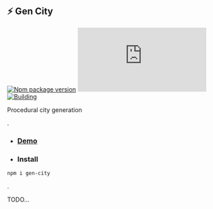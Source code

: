## ⚡ Gen City
[![Npm package version](https://badgen.net/npm/v/gen-city)](https://npmjs.com/package/gen-city)
[![Small size](https://img.badgesize.io/neki-dev/gen-city/master/dist/index.js)](https://github.com/neki-dev/gen-city/blob/master/dist/index.js)
[![Building](https://github.com/neki-dev/gen-city/actions/workflows/build.yml/badge.svg)](https://github.com/neki-dev/gen-city/actions/workflows/build.yml)

Procedural city generation

.

* ### [Demo](https://gen-city.neki.guru/)

* ### Install

```sh
npm i gen-city
```

.

TODO...